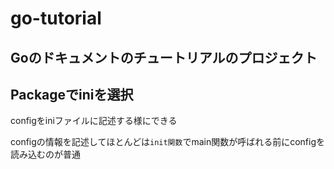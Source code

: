 # go-tutorial

## Goのドキュメントのチュートリアルのプロジェクト
## Packageでiniを選択
configをiniファイルに記述する様にできる

configの情報を記述してほとんどは`init関数`でmain関数が呼ばれる前にconfigを読み込むのが普通
